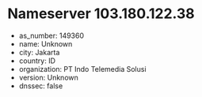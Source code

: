 # Nameserver 103.180.122.38

* as_number: 149360
* name: Unknown
* city: Jakarta
* country: ID
* organization: PT Indo Telemedia Solusi
* version: Unknown
* dnssec: false

